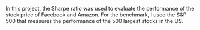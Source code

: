 In this project, the Sharpe ratio was used to evaluate the performance of the stock price of Facebook and Amazon.
For the benchmark, I used the S&P 500 that measures the performance of the 500 largest stocks in the US.

